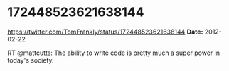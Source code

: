 # 172448523621638144
https://twitter.com/TomFrankly/status/172448523621638144
**Date:** 2012-02-22

RT @mattcutts: The ability to write code is pretty much a super power in today's society.
